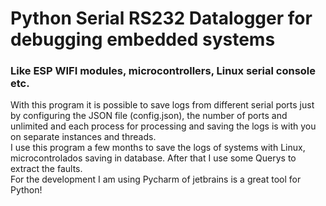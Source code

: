 # Python Serial RS232 Datalogger for debugging embedded systems 
### Like ESP WIFI modules, microcontrollers, Linux serial console etc.

<space><space><space><space><space><space><space>With this program it is possible to save logs from different serial 
ports just by configuring the JSON file (config.json), the number of ports and 
unlimited and each process for processing and saving the logs is with 
you on separate instances and threads.<br/>
<space><space><space><space><space><space><space>I use this program a few months to save the logs of systems with Linux, 
microcontrolados saving in database. 
   After that I use some Querys to extract the faults.<br/>
<space><space><space><space><space><space><space> For the development 
I am using Pycharm of jetbrains is a great tool for Python!
  